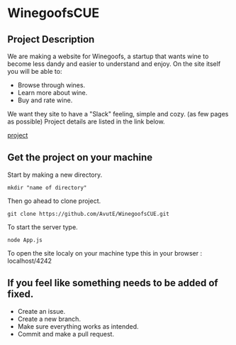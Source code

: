 # WinegoofsCUE

## Project Description
We are making a website for Winegoofs, a startup that wants wine to become less dandy and easier to understand and enjoy.
On the site itself you will be able to:
- Browse through wines.
- Learn more about wine.
- Buy and rate wine.


We want they site to have a "Slack" feeling, simple and cozy. (as few pages as possible)
Project details are listed in the link below.

[project](https://github.com/herkommer/TE4-w47-Project)

## Get the project on your machine
Start by making a new directory.

`mkdir "name of directory"`

Then go ahead to clone project.

`git clone https://github.com/AvutE/WinegoofsCUE.git`

To start the server type.

`node App.js`


To open the site localy on your machine type this in your browser : localhost/4242

## If you feel like something needs to be added of fixed.
- Create an issue.
- Create a new branch.
- Make sure everything works as intended.
- Commit and make a pull request. 
